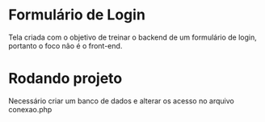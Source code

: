 # Formulário de Login

Tela criada com o objetivo de treinar o backend de um formulário de login, portanto o foco não é o front-end.

# Rodando projeto

Necessário criar um banco de dados e alterar os acesso no arquivo conexao.php